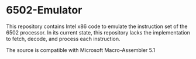 # 6502-Emulator
This repository contains Intel x86 code to emulate the instruction set of the 6502 processor. In its current state, this repository lacks the implementation to fetch, decode, and process each instruction.

The source is compatible with Microsoft Macro-Assembler 5.1
